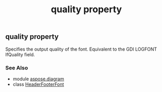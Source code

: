 ﻿---
title: quality property
second_title: Aspose.Diagram for Python via .NET API References
description: 
type: docs
weight: 120
url: /python-net/aspose.diagram/headerfooterfont/quality/
is_root: false
---

## quality property


Specifies the output quality of the font. Equivalent to the GDI LOGFONT lfQuality field.

### See Also
* module [aspose.diagram](../../)
* class [HeaderFooterFont](/diagram/python-net/aspose.diagram/headerfooterfont)
